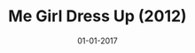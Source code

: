 ---
draft: true
title: "Me Girl Dress Up (2012)"
date: 01-01-2017
type: main
external_url: ""
image: assets/credits/...
---